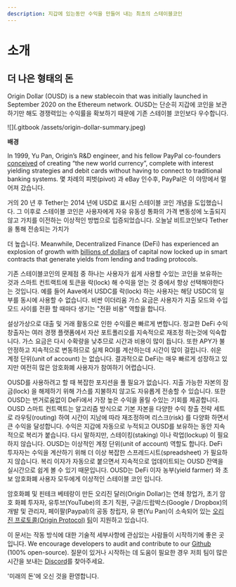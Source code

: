```yaml
---
description: 지갑에 있는동안 수익을 만들어 내는 최초의 스테이블코인
---
```


# 소개

## **더 나은 형태의 돈**

Origin Dollar (OUSD) is a new stablecoin that was initially launched in September 2020 on the Ethereum network. OUSD는 단순히 지갑에 코인을 보관하기만 해도 경쟁력있는 수익률을 확보하기 때문에 기존 스테이블 코인보다 우수합니다.

![](.gitbook /assets/origin-dollar-summary.jpeg)

**배경**

In 1999, Yu Pan, Origin’s R\&D engineer, and his fellow PayPal co-founders [conceived](https://www.cnbc.com/2017/08/14/david-sacks-cryptocurrency-interview.html) of creating “the new world currency”, complete with interest yielding strategies and debit cards without having to connect to traditional banking systems. 몇 차례의 피벗(pivot) 과 eBay 인수후, PayPal은 이 야망에서 멀어져 갔습니다.

거의 20 년 후 Tether는 2014 년에 USD로 표시된 스테이블 코인 개념을 도입했습니다. 그 이후로 스테이블 코인은 사용자에게 자유 유동성 통화의 가격 변동성에 노출되지 않고 가치를 이전하는 이상적인 방법으로 입증되었습니다. 오늘날 비트코인보다 Tether</a>을 통해 전송되는 가치가

더 높습니다. Meanwhile, Decentralized Finance (DeFi) has experienced an explosion of growth with [billions of dollars](https://defipulse.com) of capital now locked up in smart contracts that generate yields from lending and trading protocols.</p> 

기존 스테이블코인의 문제점 중 하나는 사용자가 쉽게 사용할 수있는 코인을 보유하는 것과 스마트 컨트랙트에 토큰을 락(lock) 해 수익을 얻는 것 중에서 항상 선택해야한다는 것입니다. 예를 들어 Aave에서 USDC를 락(lock) 하는 사용자는 해당 USDC의 일부를 동시에 사용할 수 없습니다. 비싼 이더리움 가스 요금은 사용자가 지출 모드와 수입 모드 사이를 전환 할 때마다 생기는 "전환 비용" 역할을 합니다.

설상가상으로 대출 및 거래 활동으로 인한 수익률은 빠르게 변합니다. 정교한 DeFi 수익 창출자는 여러 경쟁 플랫폼에서 자산 포트폴리오를 지속적으로 재조정 하는것에 익숙합니다. 가스 요금은 다시 수확량을 낮추므로 시간과 비용이 많이 듭니다. 또한 APY가 불안정하고 지속적으로 변동하므로 실제 ROI를 계산하는데 시간이 많이 걸립니다. 쉬운 계정 단위(unit of account) 는 없습니다. 결과적으로 DeFi는 매우 빠르게 성장하고 있지만 여전히 많은 암호화폐 사용자가 참여하기 어렵습니다.

OUSD를 사용하려고 할 때 복잡한 포지션을 풀 필요가 없습니다. 지출 가능한 자본의 잠금(lock) 을 해제하기 위해 가스를 지불하지 않고도 자유롭게 전송할 수 있습니다. 또한 OUSD는 번거로움없이 DeFi에서 가장 높은 수익을 올릴 수있는 기회를 제공합니다. OUSD 스마트 컨트랙트는 알고리즘 방식으로 기본 자본을 다양한 수익 창출 전략 세트로 라우팅(routing) 하여 시간이 지남에 따라 재조정하며 리스크(risk) 를 다양화 하면서 큰 수익을 달성합니다. 수익은 지갑에 자동으로 누적되고 OUSD를 보유하는 동안 지속적으로 복리가 붙습니다. 다시 말하지만, 스테이킹(staking) 이나 락업(lockup) 이 필요하지 않습니다. OUSD는 이상적인 계정 단위(unit of account) 역할도 합니다. DeFi 투자자는 수익을 계산하기 위해 더 이상 복잡한 스프레드시트(spreadsheet) 가 필요하지 않습니다. 복리 이자가 자동으로 붙으면서 지속적으로 업데이트되는 OUSD 잔액을 실시간으로 쉽게 볼 수 있기 때문입니다. OUSD는 DeFi 이자 농부(yield farmer) 와 초보 암호화폐 사용자 모두에게 이상적인 스테이블 코인 입니다.

암호화폐 및 핀테크 베테랑이 만든 오리진 달러(Origin Dollar)는 연쇄 창업가, 초기 암호 화폐 투자자, 유투브(YouTube)의 초기 직원, 구글/드랍박스(Google / Dropbox)의 개발 및 관리자, 페이팔(Paypal)의 공동 창립자, 유 팬(Yu Pan)이 소속되어 있는 [오리진 프로토콜(Origin Protocol)](https://www.originprotocol.com) [팀](https://www.originprotocol.com/team)이 지원하고 있습니다.

이 문서는 작동 방식에 대한 기술적 세부사항에 관심있는 사람들이 시작하기에 좋은 곳입니다. We encourage developers to audit and contribute to our [Github](http://www.github.com/OriginProtocol) (100% open-source). 질문이 있거나 시작하는 데 도움이 필요한 경우 저희 팀이 많은 시간을 보내는 [Discord](https://www.originprotocol.com/discord)를 찾아주세요.

'미래의 돈'에 오신 것을 환영합니다.
